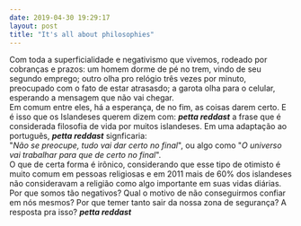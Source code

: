 ```yaml
---
date: 2019-04-30 19:29:17
layout: post
title: "It's all about philosophies"
---
```


	
Com toda a superficialidade e negativismo que vivemos, rodeado por cobranças e prazos: um homem dorme de pé no trem, vindo de seu segundo emprego; outro olha pro relógio três vezes por minuto, preocupado com o fato de estar atrasasdo;  a garota olha para o celular, esperando a mensagem que não vai chegar.  
Em comum entre eles, há a esperança, de no fim, as coisas darem certo. E é isso que os Islandeses querem dizem com:  ***petta reddast*** a frase que é considerada filosofia de vida por muitos islandeses. 
Em uma adaptação ao português, ***petta reddast***  signficaria:   
"*Não se preocupe, tudo vai dar certo no final*", ou algo como "*O universo vai trabalhar para que de certo no final*".  
O que de certa forma é irônico, considerando que esse tipo de otimisto é muito comum em pessoas religiosas e em 2011 mais de 60% dos islandeses não consideravam a religião como algo importante em suas vidas diárias. 
Por que somos tão negativos? Qual o motivo de não conseguirmos confiar em nós mesmos? Por que temer tanto sair da nossa zona de segurança?
A resposta pra isso?  ***petta reddast***
